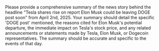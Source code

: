 Please provide a comprehensive summary of the news story behind the headline "Tesla shares rise on report Elon Musk could be leaving DOGE post soon" from April 2nd, 2025. Your summary should detail the specific 'DOGE post' mentioned, the reasons cited for Elon Musk's potential departure, the immediate impact on Tesla's stock price, and any related announcements or statements made by Tesla, Elon Musk, or Dogecoin representatives. The summary should be accurate and specific to the events of that day.